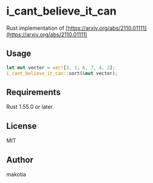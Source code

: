 # i_cant_believe_it_can

Rust implementation of [https://arxiv.org/abs/2110.01111](https://arxiv.org/abs/2110.01111)

## Usage

```rust
let mut vector = vec![3, 1, 6, 7, 4, 2];
i_cant_believe_it_can::sort(&mut vector);
```

## Requirements

Rust 1.55.0 or later.

## License

MIT

## Author

makotia
